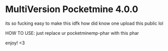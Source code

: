 # MultiVersion Pocketmine 4.0.0 





its so fucking easy to make this idfk how did know one upload this public lol

HOW TO USE:
just replace ur pocketminemp-phar with this phar

enjoy! <3
